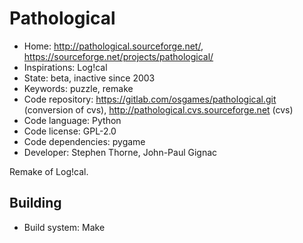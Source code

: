 # Pathological

- Home: http://pathological.sourceforge.net/, https://sourceforge.net/projects/pathological/
- Inspirations: Log!cal
- State: beta, inactive since 2003
- Keywords: puzzle, remake
- Code repository: https://gitlab.com/osgames/pathological.git (conversion of cvs), http://pathological.cvs.sourceforge.net (cvs)
- Code language: Python
- Code license: GPL-2.0
- Code dependencies: pygame
- Developer: Stephen Thorne, John-Paul Gignac

Remake of Log!cal.

## Building

- Build system: Make
